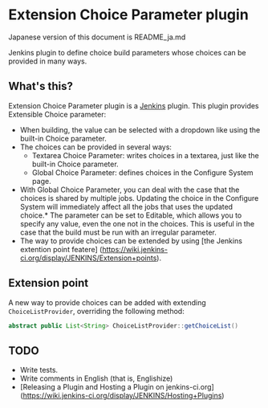 Extension Choice Parameter plugin
=================================

Japanese version of this document is README_ja.md

Jenkins plugin to define choice build parameters whose choices can be provided in many ways.

What's this?
------------

Extension Choice Parameter plugin is a [Jenkins](http://jenkins-ci.org/) plugin.
This plugin provides Extensible Choice parameter:

* When building, the value can be selected with a dropdown like using the built-in Choice parameter.
* The choices can be provided in several ways:
	* Textarea Choice Parameter: writes choices in a textarea, just like the built-in Choice parameter.
	* Global Choice Parameter: defines choices in the Configure System page.
* With Global Choice Parameter, you can deal with the case that the choices is shared by multiple jobs. Updating the choice in the Configure System will immediately affect all the jobs that uses the updated choice.* The parameter can be set to Editable, which allows you to specify any value, even the one not in the choices. This is useful in the case that the build must be run with an irregular parameter.
* The way to provide choices can be extended by using [the Jenkins extention point featere] (https://wiki.jenkins-ci.org/display/JENKINS/Extension+points).

Extension point
---------------

A new way to provide choices can be added with extending `ChoiceListProvider`, overriding the following method:

```java
abstract public List<String> ChoiceListProvider::getChoiceList()
```

TODO
----

* Write tests.
* Write comments in English (that is, Englishize)
* [Releasing a Plugin and Hosting a Plugin on jenkins-ci.org] (https://wiki.jenkins-ci.org/display/JENKINS/Hosting+Plugins)

